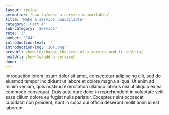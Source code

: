 ```yaml
---
layout: recipe
permalink: /how-to/make-a-service-unavailable/
title: 'Make a service unavailable'
category: 'Part A'
sub-category: 'Service'
rate: '3'
number: '104'
introduction-text: ''
introduction-img: '104.png'
prevUrl: /how-to/change-the-icon-of-a-service-and-it-tooltip/
nextUrl: /how-to/add-a-service/
done: ''
---
```


Introduction lorem ipsum dolor sit amet, consectetur adipiscing elit, sed do eiusmod tempor incididunt ut labore et dolore magna aliqua. Ut enim ad minim veniam, quis nostrud exercitation ullamco laboris nisi ut aliquip ex ea commodo consequat. Duis aute irure dolor in reprehenderit in voluptate velit esse cillum dolore eu fugiat nulla pariatur. Excepteur sint occaecat cupidatat non proident, sunt in culpa qui officia deserunt mollit anim id est laborum.

